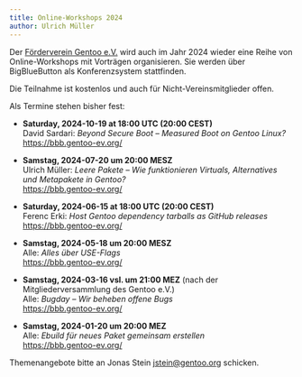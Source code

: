 ```yaml
---
title: Online-Workshops 2024
author: Ulrich Müller
---
```


Der [Förderverein Gentoo e.V.](https://gentoo-ev.org/) wird auch
im Jahr 2024 wieder eine Reihe von Online-Workshops mit Vorträgen
organisieren. Sie werden über BigBlueButton als Konferenzsystem
stattfinden.

Die Teilnahme ist kostenlos und auch für Nicht-Vereinsmitglieder offen.

Als Termine stehen bisher fest:

- **Saturday, 2024-10-19 at 18:00 UTC (20:00 CEST)**  
  David Sardari: *Beyond Secure Boot &#x2013; Measured Boot on Gentoo Linux?*  
  <https://bbb.gentoo-ev.org/>

- **Samstag, 2024-07-20 um 20:00 MESZ**  
  Ulrich Müller: *Leere Pakete &#x2013; Wie funktionieren Virtuals,
  Alternatives und Metapakete in Gentoo?*  
  <https://bbb.gentoo-ev.org/>

- **Saturday, 2024-06-15 at 18:00 UTC (20:00 CEST)**  
  Ferenc Erki: *Host Gentoo dependency tarballs as GitHub releases*  
  <https://bbb.gentoo-ev.org/>

- **Samstag, 2024-05-18 um 20:00 MESZ**  
  Alle: *Alles über USE-Flags*  
  <https://bbb.gentoo-ev.org/>

- **Samstag, 2024-03-16 vsl. um 21:00 MEZ**
  (nach der Mitgliederversammlung des Gentoo e.V.)  
  Alle: *Bugday – Wir beheben offene Bugs*  
  <https://bbb.gentoo-ev.org/>

- **Samstag, 2024-01-20 um 20:00 MEZ**  
  Alle: *Ebuild für neues Paket gemeinsam erstellen*  
  <https://bbb.gentoo-ev.org/>

Themenangebote bitte an Jonas Stein <jstein@gentoo.org> schicken.
